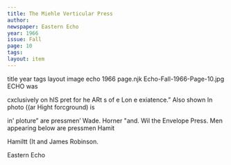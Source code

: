 ```yaml
---
title: The Miehle Verticular Press
author: 
newspaper: Eastern Echo
year: 1966
issue: Fall
page: 10
tags:
layout: item
---
```

title	year	tags	layout	image
echo
1966
page.njk
Echo-Fall-1966-Page-10.jpg
ECHO was

cxclusively on hIS pret for he ARt s of e Lon e exiatence.” Also shown In photo ((ar Hight forcground) is

in' ploture” are pressmen’ Wade. Horner "and. Wil the Envelope Press. Men appearing below are pressmen Hamit

Hamiltt (It and James Robinson.

Eastern Echo
